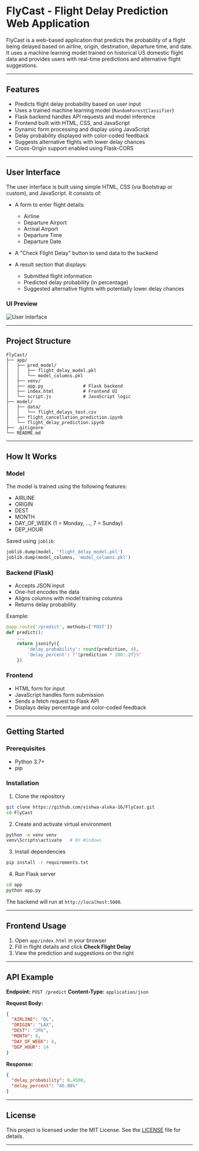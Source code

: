 # FlyCast - Flight Delay Prediction Web Application

FlyCast is a web-based application that predicts the probability of a flight being delayed based on airline, origin, destination, departure time, and date. It uses a machine learning model trained on historical US domestic flight data and provides users with real-time predictions and alternative flight suggestions.

---

## Features

* Predicts flight delay probability based on user input
* Uses a trained machine learning model (`RandomForestClassifier`)
* Flask backend handles API requests and model inference
* Frontend built with HTML, CSS, and JavaScript
* Dynamic form processing and display using JavaScript
* Delay probability displayed with color-coded feedback
* Suggests alternative flights with lower delay chances
* Cross-Origin support enabled using Flask-CORS

---

## User Interface

The user interface is built using simple HTML, CSS (via Bootstrap or custom), and JavaScript. It consists of:

* A form to enter flight details:

  * Airline
  * Departure Airport
  * Arrival Airport
  * Departure Time
  * Departure Date
* A "Check Flight Delay" button to send data to the backend
* A result section that displays:

  * Submitted flight information
  * Predicted delay probability (in percentage)
  * Suggested alternative flights with potentially lower delay chances

### UI Preview

![User Interface](https://github.com/vishwa-aloka-16/FlyCast/blob/main/assets/ui-preview.png)

---

## Project Structure

```
FlyCast/
├── app/
│   ├── pred_model/
│   │   ├── flight_delay_model.pkl
│   │   └── model_columns.pkl
│   ├── venv/
│   ├── app.py               # Flask backend
│   ├── index.html           # Frontend UI
│   └── script.js            # JavaScript logic
├── model/
│   ├── data/
│   │   └── flight_delays_test.csv
│   ├── flight_cancellation_prediction.ipynb
│   └── flight_delay_prediction.ipynb
├── .gitignore
└── README.md
```

---

## How It Works

### Model

The model is trained using the following features:

* AIRLINE
* ORIGIN
* DEST
* MONTH
* DAY\_OF\_WEEK (1 = Monday, ..., 7 = Sunday)
* DEP\_HOUR

Saved using `joblib`:

```python
joblib.dump(model, 'flight_delay_model.pkl')
joblib.dump(model_columns, 'model_columns.pkl')
```

### Backend (Flask)

* Accepts JSON input
* One-hot encodes the data
* Aligns columns with model training columns
* Returns delay probability

Example:

```python
@app.route('/predict', methods=['POST'])
def predict():
    ...
    return jsonify({
        'delay_probability': round(prediction, 4),
        'delay_percent': f"{prediction * 100:.2f}%"
    })
```

### Frontend

* HTML form for input
* JavaScript handles form submission
* Sends a fetch request to Flask API
* Displays delay percentage and color-coded feedback

---

## Getting Started

### Prerequisites

* Python 3.7+
* pip

### Installation

1. Clone the repository

```bash
git clone https://github.com/vishwa-aloka-16/FlyCast.git
cd FlyCast
```

2. Create and activate virtual environment

```bash
python -m venv venv
venv\Scripts\activate   # On Windows
```

3. Install dependencies

```bash
pip install -r requirements.txt
```

4. Run Flask server

```bash
cd app
python app.py
```

The backend will run at `http://localhost:5000`.

---

## Frontend Usage

1. Open `app/index.html` in your browser
2. Fill in flight details and click **Check Flight Delay**
3. View the prediction and suggestions on the right

---

## API Example

**Endpoint:** `POST /predict`
**Content-Type:** `application/json`

**Request Body:**

```json
{
  "AIRLINE": "DL",
  "ORIGIN": "LAX",
  "DEST": "JFK",
  "MONTH": 8,
  "DAY_OF_WEEK": 4,
  "DEP_HOUR": 14
}
```

**Response:**

```json
{
  "delay_probability": 0.4508,
  "delay_percent": "45.08%"
}
```

---

## License

This project is licensed under the MIT License. See the [LICENSE](LICENSE) file for details.

---
